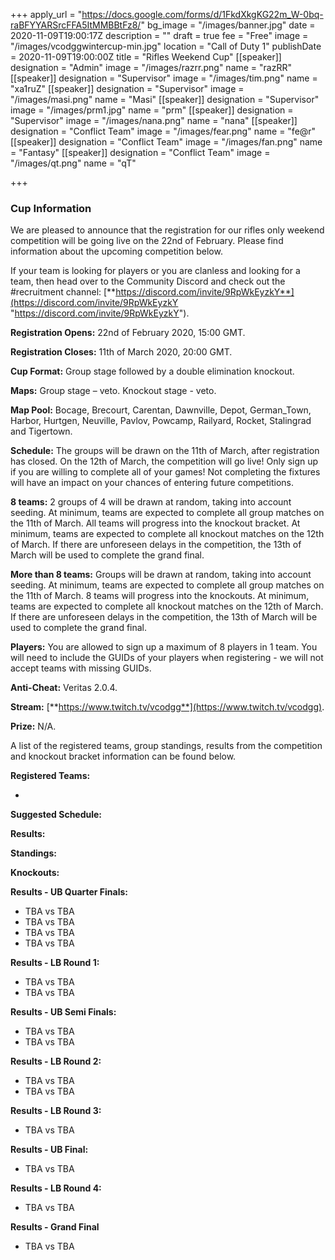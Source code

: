 +++
apply_url = "https://docs.google.com/forms/d/1FkdXkgKG22m_W-0bq-raBFYYARSrcFFA5ItMMBBtFz8/"
bg_image = "/images/banner.jpg"
date = 2020-11-09T19:00:17Z
description = ""
draft = true
fee = "Free"
image = "/images/vcodggwintercup-min.jpg"
location = "Call of Duty 1"
publishDate = 2020-11-09T19:00:00Z
title = "Rifles Weekend Cup"
[[speaker]]
designation = "Admin"
image = "/images/razrr.png"
name = "razRR"
[[speaker]]
designation = "Supervisor"
image = "/images/tim.png"
name = "xa1ruZ"
[[speaker]]
designation = "Supervisor"
image = "/images/masi.png"
name = "Masi"
[[speaker]]
designation = "Supervisor"
image = "/images/prm1.jpg"
name = "prm"
[[speaker]]
designation = "Supervisor"
image = "/images/nana.png"
name = "nana"
[[speaker]]
designation = "Conflict Team"
image = "/images/fear.png"
name = "fe@r"
[[speaker]]
designation = "Conflict Team"
image = "/images/fan.png"
name = "Fantasy"
[[speaker]]
designation = "Conflict Team"
image = "/images/qt.png"
name = "qT"

+++
### **Cup Information**

We are pleased to announce that the registration for our rifles only weekend competition will be going live on the 22nd of February. Please find information about the upcoming competition below.

If your team is looking for players or you are clanless and looking for a team, then head over to the Community Discord and check out the #recruitment channel: [**https://discord.com/invite/9RpWkEyzkY**](https://discord.com/invite/9RpWkEyzkY "https://discord.com/invite/9RpWkEyzkY").

**Registration Opens:** 22nd of February 2020, 15:00 GMT.

**Registration Closes:** 11th of March 2020, 20:00 GMT.

**Cup Format:** Group stage followed by a double elimination knockout.

**Maps:** Group stage – veto. Knockout stage - veto.

**Map Pool:** Bocage, Brecourt, Carentan, Dawnville, Depot, German_Town, Harbor, Hurtgen, Neuville, Pavlov, Powcamp, Railyard, Rocket, Stalingrad and Tigertown.

**Schedule:** The groups will be drawn on the 11th of March, after registration has closed. On the 12th of March, the competition will go live! Only sign up if you are willing to complete all of your games! Not completing the fixtures will have an impact on your chances of entering future competitions.

**8 teams:** 2 groups of 4 will be drawn at random, taking into account seeding. At minimum, teams are expected to complete all group matches on the 11th of March. All teams will progress into the knockout bracket. At minimum, teams are expected to complete all knockout matches on the 12th of March. If there are unforeseen delays in the competition, the 13th of March will be used to complete the grand final.

**More than 8 teams:** Groups will be drawn at random, taking into account seeding. At minimum, teams are expected to complete all group matches on the 11th of March. 8 teams will progress into the knockouts. At minimum, teams are expected to complete all knockout matches on the 12th of March. If there are unforeseen delays in the competition, the 13th of March will be used to complete the grand final.

**Players:** You are allowed to sign up a maximum of 8 players in 1 team. You will need to include the GUIDs of your players when registering - we will not accept teams with missing GUIDs.

**Anti-Cheat:** Veritas 2.0.4.

**Stream:** [**https://www.twitch.tv/vcodgg**](https://www.twitch.tv/vcodgg).

**Prize:** N/A.

A list of the registered teams, group standings, results from the competition and knockout bracket information can be found below.

**Registered Teams:**

* 

**Suggested Schedule:**

**Results:**

**Standings:**

**Knockouts:**

**Results - UB Quarter Finals:**

* TBA vs TBA
* TBA vs TBA
* TBA vs TBA
* TBA vs TBA

**Results - LB Round 1:**

* TBA vs TBA
* TBA vs TBA

**Results - UB Semi Finals:**

* TBA vs TBA
* TBA vs TBA

**Results - LB Round 2:**

* TBA vs TBA
* TBA vs TBA

**Results - LB Round 3:**

* TBA vs TBA

**Results - UB Final:**

* TBA vs TBA

**Results - LB Round 4:**

* TBA vs TBA

**Results - Grand Final**

* TBA vs TBA